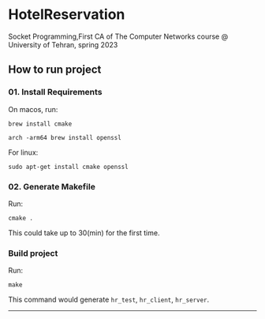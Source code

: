 # HotelReservation

Socket Programming,First CA of The Computer Networks course @ University of Tehran, spring 2023

## How to run project

### 01. Install Requirements

On macos, run:

```shell
brew install cmake
```

```shell
arch -arm64 brew install openssl
```

For linux:

```shell
sudo apt-get install cmake openssl
```

### 02. Generate Makefile

Run:

```shell
cmake .
```

This could take up to 30(min) for the first time.

### Build project

Run:

```shell
make
```

This command would generate `hr_test`, `hr_client`, `hr_server`.
***

